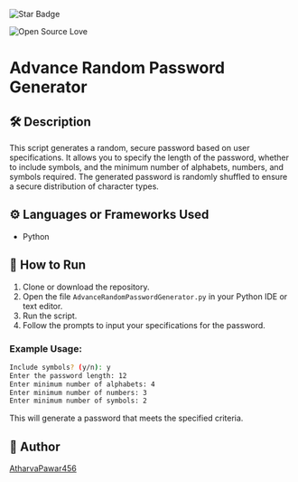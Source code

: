 ![Star Badge](https://img.shields.io/static/v1?label=%F0%9F%8C%9F&message=If%20Useful&style=style=flat&color=BC4E99)

![Open Source Love](https://badges.frapsoft.com/os/v1/open-source.svg?v=103)

# Advance Random Password Generator

## 🛠️ Description

This script generates a random, secure password based on user specifications. It allows you to specify the length of the password, whether to include symbols, and the minimum number of alphabets, numbers, and symbols required. The generated password is randomly shuffled to ensure a secure distribution of character types.

## ⚙️ Languages or Frameworks Used
- Python

## 🌟 How to Run

1. Clone or download the repository.
2. Open the file `AdvanceRandomPasswordGenerator.py` in your Python IDE or text editor.
3. Run the script.
4. Follow the prompts to input your specifications for the password.

### Example Usage:

```bash
Include symbols? (y/n): y
Enter the password length: 12
Enter minimum number of alphabets: 4
Enter minimum number of numbers: 3
Enter minimum number of symbols: 2
```

This will generate a password that meets the specified criteria.

## 🤖 Author
[AtharvaPawar456](https://github.com/AtharvaPawar456)